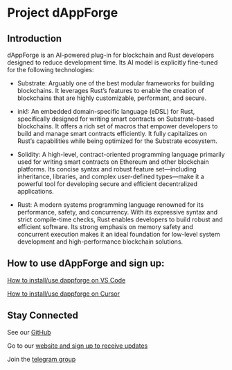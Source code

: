 # Project dAppForge

## Introduction

dAppForge is an AI-powered plug-in for blockchain and Rust developers designed to reduce development time. Its AI model is explicitly fine-tuned for the following technologies:

- Substrate: Arguably one of the best modular frameworks for building blockchains. It leverages Rust’s features to enable the creation of blockchains that are highly customizable, performant, and secure.

- ink!: An embedded domain-specific language (eDSL) for Rust, specifically designed for writing smart contracts on Substrate-based blockchains. It offers a rich set of macros that empower developers to build and manage smart contracts efficiently. It fully capitalizes on Rust’s capabilities while being optimized for the Substrate ecosystem.

- Solidity: A high-level, contract-oriented programming language primarily used for writing smart contracts on Ethereum and other blockchain platforms. Its concise syntax and robust feature set—including inheritance, libraries, and complex user-defined types—make it a powerful tool for developing secure and efficient decentralized applications.

- Rust: A modern systems programming language renowned for its performance, safety, and concurrency. With its expressive syntax and strict compile-time checks, Rust enables developers to build robust and efficient software. Its strong emphasis on memory safety and concurrent execution makes it an ideal foundation for low-level system development and high-performance blockchain solutions.

## How to use dAppForge and sign up:

[How to install/use dappforge on VS Code](https://www.loom.com/share/cbf433e6efb24c70bd20152a466d7dbb?sid=cbb5c316-b0d8-40ce-9d6c-57db86493979)

[How to install/use dappforge on Cursor](https://www.loom.com/share/2864f50f99b6430496a6ceab7a4f5985?sid=7a52f0c0-3645-49c4-aff7-d13964028e12)

## Stay Connected

See our [GitHub](https://github.com/dappforge)

Go to our [website and sign up to receive updates](https://dappforge.app/)

Join the [telegram group](https://t.me/dapp_forge/1)
